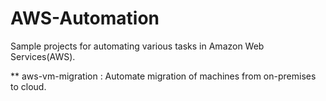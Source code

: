 # AWS-Automation

Sample projects for automating various tasks in Amazon Web Services(AWS).

** aws-vm-migration : Automate migration of machines from on-premises to cloud.

